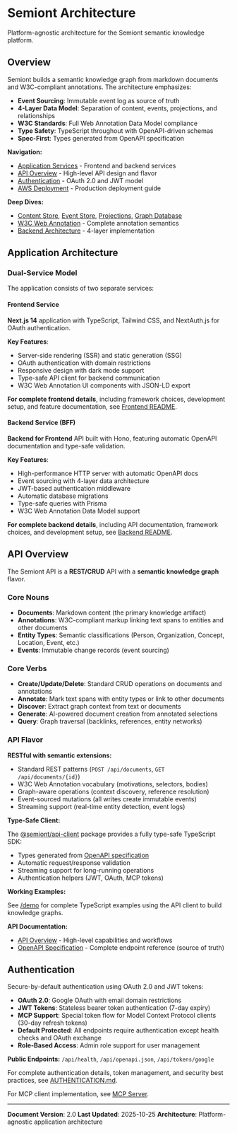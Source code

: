 # Semiont Architecture

Platform-agnostic architecture for the Semiont semantic knowledge platform.

## Overview

Semiont builds a semantic knowledge graph from markdown documents and W3C-compliant annotations. The architecture emphasizes:

- **Event Sourcing**: Immutable event log as source of truth
- **4-Layer Data Model**: Separation of content, events, projections, and relationships
- **W3C Standards**: Full Web Annotation Data Model compliance
- **Type Safety**: TypeScript throughout with OpenAPI-driven schemas
- **Spec-First**: Types generated from OpenAPI specification

**Navigation:**
- [Application Services](#application-architecture) - Frontend and backend services
- [API Overview](#api-overview) - High-level API design and flavor
- [Authentication](#authentication) - OAuth 2.0 and JWT model
- [AWS Deployment](./platforms/AWS.md) - Production deployment guide

**Deep Dives:**
- [Content Store](./services/CONTENT-STORE.md), [Event Store](./services/EVENT-STORE.md), [Projections](./services/PROJECTION.md), [Graph Database](./services/GRAPH.md)
- [W3C Web Annotation](../specs/docs/W3C-WEB-ANNOTATION.md) - Complete annotation semantics
- [Backend Architecture](../apps/backend/docs/W3C-WEB-ANNOTATION.md#data-layer-architecture) - 4-layer implementation

## Application Architecture

### Dual-Service Model

The application consists of two separate services:

#### Frontend Service

**Next.js 14** application with TypeScript, Tailwind CSS, and NextAuth.js for OAuth authentication.

**Key Features**:
- Server-side rendering (SSR) and static generation (SSG)
- OAuth authentication with domain restrictions
- Responsive design with dark mode support
- Type-safe API client for backend communication
- W3C Web Annotation UI components with JSON-LD export

**For complete frontend details**, including framework choices, development setup, and feature documentation, see [Frontend README](../apps/frontend/README.md).

#### Backend Service (BFF)

**Backend for Frontend** API built with Hono, featuring automatic OpenAPI documentation and type-safe validation.

**Key Features**:
- High-performance HTTP server with automatic OpenAPI docs
- Event sourcing with 4-layer data architecture
- JWT-based authentication middleware
- Automatic database migrations
- Type-safe queries with Prisma
- W3C Web Annotation Data Model support

**For complete backend details**, including API documentation, framework choices, and development setup, see [Backend README](../apps/backend/README.md).

## API Overview

The Semiont API is a **REST/CRUD** API with a **semantic knowledge graph** flavor.

### Core Nouns

- **Documents**: Markdown content (the primary knowledge artifact)
- **Annotations**: W3C-compliant markup linking text spans to entities and other documents
- **Entity Types**: Semantic classifications (Person, Organization, Concept, Location, Event, etc.)
- **Events**: Immutable change records (event sourcing)

### Core Verbs

- **Create/Update/Delete**: Standard CRUD operations on documents and annotations
- **Annotate**: Mark text spans with entity types or link to other documents
- **Discover**: Extract graph context from text or documents
- **Generate**: AI-powered document creation from annotated selections
- **Query**: Graph traversal (backlinks, references, entity networks)

### API Flavor

**RESTful with semantic extensions:**

- Standard REST patterns (`POST /api/documents`, `GET /api/documents/{id}`)
- W3C Web Annotation vocabulary (motivations, selectors, bodies)
- Graph-aware operations (context discovery, reference resolution)
- Event-sourced mutations (all writes create immutable events)
- Streaming support (real-time entity detection, event logs)

**Type-Safe Client:**

The [@semiont/api-client](../packages/api-client/) package provides a fully type-safe TypeScript SDK:

- Types generated from [OpenAPI specification](../specs/openapi.json)
- Automatic request/response validation
- Streaming support for long-running operations
- Authentication helpers (JWT, OAuth, MCP tokens)

**Working Examples:**

See [/demo](../demo/) for complete TypeScript examples using the API client to build knowledge graphs.

**API Documentation:**

- [API Overview](../specs/docs/API.md) - High-level capabilities and workflows
- [OpenAPI Specification](../specs/openapi.json) - Complete endpoint reference (source of truth)

## Authentication

Secure-by-default authentication using OAuth 2.0 and JWT tokens:

- **OAuth 2.0**: Google OAuth with email domain restrictions
- **JWT Tokens**: Stateless bearer token authentication (7-day expiry)
- **MCP Support**: Special token flow for Model Context Protocol clients (30-day refresh tokens)
- **Default Protected**: All endpoints require authentication except health checks and OAuth exchange
- **Role-Based Access**: Admin role support for user management

**Public Endpoints:** `/api/health`, `/api/openapi.json`, `/api/tokens/google`

For complete authentication details, token management, and security best practices, see [AUTHENTICATION.md](./AUTHENTICATION.md).

For MCP client implementation, see [MCP Server](../packages/mcp-server/README.md).

---

**Document Version**: 2.0
**Last Updated**: 2025-10-25
**Architecture**: Platform-agnostic application architecture
